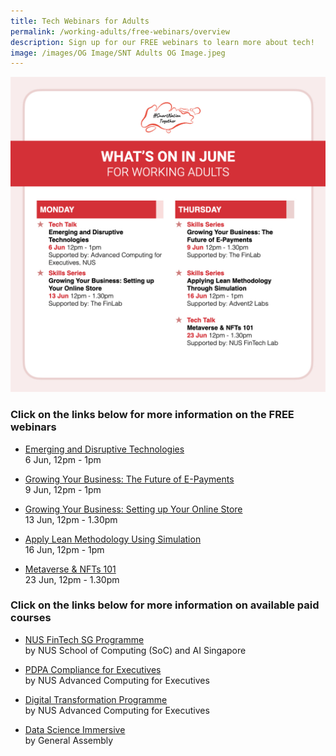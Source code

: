 ```yaml
---
title: Tech Webinars for Adults
permalink: /working-adults/free-webinars/overview
description: Sign up for our FREE webinars to learn more about tech!
image: /images/OG Image/SNT Adults OG Image.jpeg
---
```

![Free webinars in June for working adults](/images/Jun22-Whats-On-WA.jpeg)
### Click on the links below for more information on the FREE webinars

* [Emerging and Disruptive Technologies](/working-adults/free-webinars/emerging-tech-jun2022)<br>
6 Jun,  12pm - 1pm
 
* [Growing Your Business: The Future of E-Payments ](/working-adults/free-webinars/e-payments-jun2022)<br>
 9 Jun, 12pm - 1pm  
 
* [Growing Your Business: Setting up Your Online Store](/working-adults/free-webinars/online-store-jun2022)<br>
 13 Jun, 12pm - 1.30pm
 
 * [Apply Lean Methodology Using Simulation ](/working-adults/free-webinars/lean-jun2022)<br>
 16 Jun, 12pm - 1pm
 
 * [Metaverse & NFTs 101](/working-adults/free-webinars/metaverse-jun2022)<br>
 23 Jun, 12pm - 1.30pm


###  Click on the links below for more information on available paid courses

* [NUS FinTech SG Programme](/working-adults/fintech/nus-ace)<br>
	by NUS School of Computing (SoC) and AI Singapore

* [PDPA Compliance for Executives](/working-adults/pdpa-compliance/nus-ace)<br>
by NUS Advanced Computing for Executives

* [Digital Transformation Programme](/working-adults/digi-transformation/nus-ace)<br>
 by NUS Advanced Computing for Executives 

* [Data Science Immersive](/working-adults/paid-courses/ga-data-sci) <br>
 by General Assembly